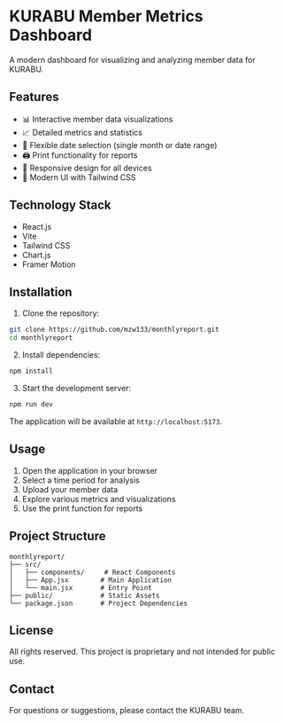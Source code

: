 # KURABU Member Metrics Dashboard

A modern dashboard for visualizing and analyzing member data for KURABU.

## Features

- 📊 Interactive member data visualizations
- 📈 Detailed metrics and statistics
- 📅 Flexible date selection (single month or date range)
- 🖨️ Print functionality for reports
- 📱 Responsive design for all devices
- 🎨 Modern UI with Tailwind CSS

## Technology Stack

- React.js
- Vite
- Tailwind CSS
- Chart.js
- Framer Motion

## Installation

1. Clone the repository:
```bash
git clone https://github.com/mzw133/monthlyreport.git
cd monthlyreport
```

2. Install dependencies:
```bash
npm install
```

3. Start the development server:
```bash
npm run dev
```

The application will be available at `http://localhost:5173`.

## Usage

1. Open the application in your browser
2. Select a time period for analysis
3. Upload your member data
4. Explore various metrics and visualizations
5. Use the print function for reports

## Project Structure

```
monthlyreport/
├── src/
│   ├── components/     # React Components
│   ├── App.jsx        # Main Application
│   └── main.jsx       # Entry Point
├── public/            # Static Assets
└── package.json       # Project Dependencies
```

## License

All rights reserved. This project is proprietary and not intended for public use.

## Contact

For questions or suggestions, please contact the KURABU team. 